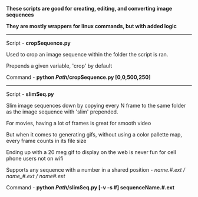 **These scripts are good for creating, editing, and converting image sequences**

**They are mostly wrappers for linux commands, but with added logic**

--------------------

Script - **cropSequence.py**

Used to crop an image sequence within the folder the script is ran.

Prepends a given variable, 'crop' by default

Command - **python *Path*/cropSequence.py [0,0,500,250]**

--------------------


Script - **slimSeq.py**

Slim image sequences down by copying every N frame to the same folder as the image sequence with 'slim' prepended.


For movies, having a lot of frames is great for smooth video

But when it comes to generating gifs, without using a color pallette map, every frame counts in its file size

Ending up with a 20 meg gif to display on the web is never fun for cell phone users not on wifi


Supports any sequence with a number in a shared position - *name.#.ext / name_#.ext / name#.ext*

Command - **python *Path*/slimSeq.py [-v -s #] sequenceName.#.ext**
